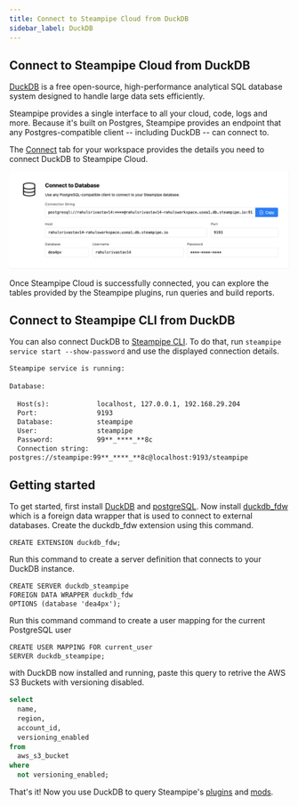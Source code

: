 ```yaml
---
title: Connect to Steampipe Cloud from DuckDB
sidebar_label: DuckDB
---
```

## Connect to Steampipe Cloud from DuckDB

[DuckDB](https://duckdb.org/) is a free open-source, high-performance analytical SQL database system designed to handle large data sets efficiently.

Steampipe provides a single interface to all your cloud, code, logs and more. Because it's built on Postgres, Steampipe provides an endpoint that any Postgres-compatible client -- including DuckDB -- can connect to.

The [Connect](/docs/cloud/integrations/overview) tab for your workspace provides the details you need to connect DuckDB to Steampipe Cloud.

<div style={{"marginTop":"1em", "marginBottom":"1em", "width":"90%"}}>
<img src="/images/docs/cloud/steampipe-cloud-connect-details.jpg" />
</div>

Once Steampipe Cloud is successfully connected, you can explore the tables provided by the Steampipe plugins, run queries and build reports.

##  Connect to Steampipe CLI from DuckDB

You can also connect DuckDB to [Steampipe CLI](https://steampipe.io/downloads). To do that, run `steampipe service start --show-password` and use the displayed connection details.

```
Steampipe service is running:

Database:

  Host(s):            localhost, 127.0.0.1, 192.168.29.204
  Port:               9193
  Database:           steampipe
  User:               steampipe
  Password:           99**_****_**8c
  Connection string:  postgres://steampipe:99**_****_**8c@localhost:9193/steampipe
```

## Getting started

To get started, first install [DuckDB](https://duckdb.org/docs/installation/index) and [postgreSQL](https://www.postgresql.org/download/). Now install [duckdb_fdw](https://github.com/alitrack/duckdb_fdw) which is a foreign data wrapper that is used to connect to external databases. Create the duckdb_fdw extension using this command.

```
CREATE EXTENSION duckdb_fdw;
```

Run this command to create a server definition that connects to your DuckDB instance.

```
CREATE SERVER duckdb_steampipe
FOREIGN DATA WRAPPER duckdb_fdw
OPTIONS (database 'dea4px');
```

Run this command command to create a user mapping for the current PostgreSQL user

```
CREATE USER MAPPING FOR current_user
SERVER duckdb_steampipe;
```

with DuckDB now installed and running, paste this query to retrive the AWS S3 Buckets with versioning disabled.

```sql
select
  name,
  region,
  account_id,
  versioning_enabled
from
  aws_s3_bucket
where
  not versioning_enabled;
```

That's it! Now you use DuckDB to query Steampipe's [plugins](https://hub.steampipe.io/plugins) and [mods](https://hub.steampipe.io/mods).